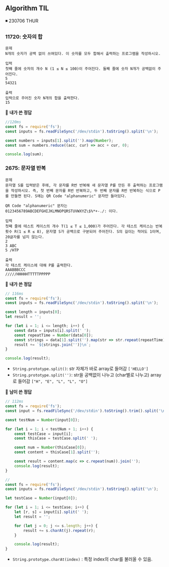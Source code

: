 ## Algorithm TIL

◾ 230706 THUR

### 11720: 숫자의 합

```
문제
N개의 숫자가 공백 없이 쓰여있다. 이 숫자를 모두 합해서 출력하는 프로그램을 작성하시오.

입력
첫째 줄에 숫자의 개수 N (1 ≤ N ≤ 100)이 주어진다. 둘째 줄에 숫자 N개가 공백없이 주어진다.
5
54321

출력
입력으로 주어진 숫자 N개의 합을 출력한다.
15
```

📑 **내가 쓴 정답**

```js
//120ms
const fs = require('fs');
const inputs = fs.readFileSync('/dev/stdin').toString().split('\n');

const numbers = inputs[1].split('').map(Number);
const sum = numbers.reduce((acc, cur) => acc + cur, 0);

console.log(sum);
```

### 2675: 문자열 반복

```
문제
문자열 S를 입력받은 후에, 각 문자를 R번 반복해 새 문자열 P를 만든 후 출력하는 프로그램을 작성하시오. 즉, 첫 번째 문자를 R번 반복하고, 두 번째 문자를 R번 반복하는 식으로 P를 만들면 된다. S에는 QR Code "alphanumeric" 문자만 들어있다.

QR Code "alphanumeric" 문자는 0123456789ABCDEFGHIJKLMNOPQRSTUVWXYZ\$%*+-./: 이다.

입력
첫째 줄에 테스트 케이스의 개수 T(1 ≤ T ≤ 1,000)가 주어진다. 각 테스트 케이스는 반복 횟수 R(1 ≤ R ≤ 8), 문자열 S가 공백으로 구분되어 주어진다. S의 길이는 적어도 1이며, 20글자를 넘지 않는다.
2
3 ABC
5 /HTP

출력
각 테스트 케이스에 대해 P를 출력한다.
AAABBBCCC
/////HHHHHTTTTTPPPPP
```

📑 **내가 쓴 정답**

```js
// 116ms
const fs = require('fs');
const inputs = fs.readFileSync('/dev/stdin').toString().split('\n');

const length = inputs[0];
let result = '';

for (let i = 1; i <= length; i++) {
	const data = inputs[i].split(' ');
	const repeatTime = Number(data[0]);
	const strings = data[1].split('').map(str => str.repeat(repeatTime));
	result += `${strings.join('')}\n`;
}

console.log(result);
```

- `String.prototype.split()`: str 자체가 바로 array로 들어감 `['HELLO']`
- `String.prototype.split('')`: str을 공백없이 나누고 (char별로 나누고) array로 들어감 `["H", "E", "L", "L", "O"]`

📑 **남이 쓴 정답**

```js
// 112ms
const fs = require('fs');
const input = fs.readFileSync('/dev/stdin').toString().trim().split('\n');

const testNum = Number(input[0]);

for (let i = 1; i < testNum + 1; i++) {
	const testCase = input[i];
	const thisCase = testCase.split(' ');

	const num = Number(thisCase[0]);
	const content = thisCase[1].split('');

	const result = content.map(c => c.repeat(num)).join('');
	console.log(result);
}

//
const fs = require('fs');
const inputs = fs.readFileSync('/dev/stdin').toString().split('\n');

let testCase = Number(input[0]);

for (let i = 1; i <= testCase; i++) {
	let [r, s] = input[i].split(' ');
	let result = '';

	for (let j = 0; j <= s.length; j++) {
		result += s.charAt(j).repeat(r);
	}

	console.log(result);
}
```

- `String.prototype.charAt(index)` : 특정 index의 char를 불러올 수 있음.
